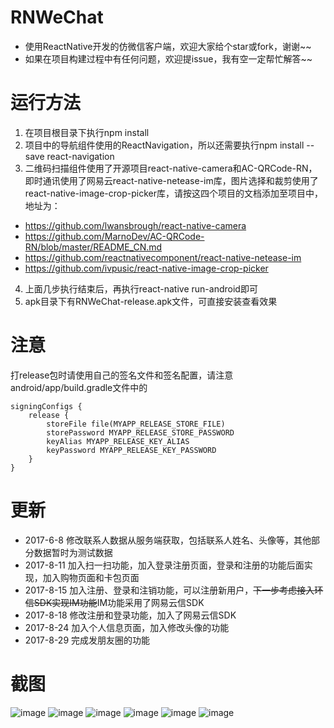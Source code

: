 # RNWeChat
* 使用ReactNative开发的仿微信客户端，欢迎大家给个star或fork，谢谢~~
* 如果在项目构建过程中有任何问题，欢迎提issue，我有空一定帮忙解答~~

# 运行方法
1. 在项目根目录下执行npm install
2. 项目中的导航组件使用的ReactNavigation，所以还需要执行npm install --save react-navigation
3. 二维码扫描组件使用了开源项目react-native-camera和AC-QRCode-RN，即时通讯使用了网易云react-native-netease-im库，图片选择和裁剪使用了react-native-image-crop-picker库，请按这四个项目的文档添加至项目中，地址为：
  * https://github.com/lwansbrough/react-native-camera
  * https://github.com/MarnoDev/AC-QRCode-RN/blob/master/README_CN.md
  * https://github.com/reactnativecomponent/react-native-netease-im
  * https://github.com/ivpusic/react-native-image-crop-picker
4. 上面几步执行结束后，再执行react-native run-android即可
5. apk目录下有RNWeChat-release.apk文件，可直接安装查看效果

# 注意
打release包时请使用自己的签名文件和签名配置，请注意android/app/build.gradle文件中的
```
signingConfigs {
    release {
        storeFile file(MYAPP_RELEASE_STORE_FILE)
        storePassword MYAPP_RELEASE_STORE_PASSWORD
        keyAlias MYAPP_RELEASE_KEY_ALIAS
        keyPassword MYAPP_RELEASE_KEY_PASSWORD
    }
}
```

# 更新
* 2017-6-8 修改联系人数据从服务端获取，包括联系人姓名、头像等，其他部分数据暂时为测试数据
* 2017-8-11 加入扫一扫功能，加入登录注册页面，登录和注册的功能后面实现，加入购物页面和卡包页面
* 2017-8-15 加入注册、登录和注销功能，可以注册新用户，~~下一步考虑接入环信SDK实现IM功能~~IM功能采用了网易云信SDK
* 2017-8-18 修改注册和登录功能，加入了网易云信SDK
* 2017-8-24 加入个人信息页面，加入修改头像的功能
* 2017-8-29 完成发朋友圈的功能

# 截图
![image](https://github.com/yubo725/RNWeChat/blob/master/screenshots/666.png)
![image](https://github.com/yubo725/RNWeChat/blob/master/screenshots/111.png)
![image](https://github.com/yubo725/RNWeChat/blob/master/screenshots/222.png)
![image](https://github.com/yubo725/RNWeChat/blob/master/screenshots/333.png)
![image](https://github.com/yubo725/RNWeChat/blob/master/screenshots/444.png)
![image](https://github.com/yubo725/RNWeChat/blob/master/screenshots/555.png)
